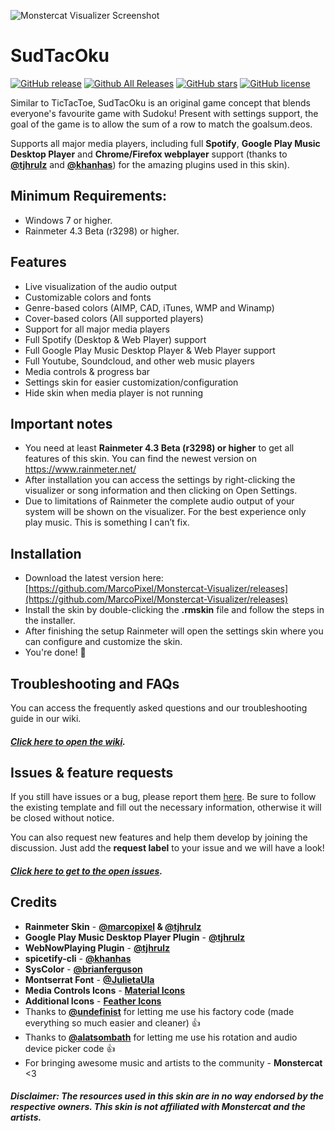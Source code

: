
![Monstercat Visualizer Screenshot](https://i.imgur.com/cu1R235.png "Monstercat Visualizer Screenshot")


# SudTacOku
[![GitHub release](https://img.shields.io/github/release/MarcoPixel/Monstercat-Visualizer.svg?colorB=97CA00?label=version)](https://github.com/MarcoPixel/Monstercat-Visualizer/releases/latest) [![Github All Releases](https://img.shields.io/github/downloads/MarcoPixel/Monstercat-Visualizer/total.svg?colorB=97CA00)](https://github.com/MarcoPixel/Monstercat-Visualizer/releases) [![GitHub stars](https://img.shields.io/github/stars/MarcoPixel/Monstercat-Visualizer.svg?colorB=007EC6)](https://github.com/MarcoPixel/Monstercat-Visualizer/stargazers)  [![GitHub license](https://img.shields.io/badge/license-MIT-blue.svg)](https://raw.githubusercontent.com/MarcoPixel/Monstercat-Visualizer/master/LICENSE)

Similar to TicTacToe, SudTacOku is an original game concept that blends everyone's favourite game with Sudoku! Present with settings support, the goal of the game is to allow the sum of a row to match the goalsum.deos.

Supports all major media players, including full **Spotify**, **Google Play Music Desktop Player** and **Chrome/Firefox webplayer** support (thanks to **[@tjhrulz](https://github.com/tjhrulz)** and **[@khanhas](https://github.com/khanhas)**)  for the amazing plugins used in this skin).

## Minimum Requirements:
 - Windows 7 or higher.
 - Rainmeter 4.3 Beta (r3298) or higher.

## Features

- Live visualization of the audio output
- Customizable colors and fonts
- Genre-based colors (AIMP, CAD, iTunes, WMP and Winamp)
- Cover-based colors (All supported players)
- Support for all major media players
- Full Spotify (Desktop & Web Player) support
- Full Google Play Music Desktop Player & Web Player support
- Full Youtube, Soundcloud, and other web music players
- Media controls & progress bar
- Settings skin for easier customization/configuration
- Hide skin when media player is not running

## Important notes


- You need at least **Rainmeter 4.3 Beta (r3298) or higher** to get all features of this skin. You can find the newest version on https://www.rainmeter.net/
- After installation you can access the settings by right-clicking the visualizer or song information and then clicking on Open Settings.
- Due to limitations of Rainmeter the complete audio output of your system will be shown on the visualizer. For the best experience only play music. This is something I can’t fix.

## Installation

* Download the latest version here: [https://github.com/MarcoPixel/Monstercat-Visualizer/releases](https://github.com/MarcoPixel/Monstercat-Visualizer/releases)
* Install the skin by double-clicking the **.rmskin** file and follow the steps in the installer.
* After finishing the setup Rainmeter will open the settings skin where you can configure and customize the skin.
* You're done! 🎉


## Troubleshooting and FAQs

You can access the frequently asked questions and our troubleshooting guide in our wiki.
##### [Click here to open the wiki](https://github.com/MarcoPixel/Monstercat-Visualizer/wiki).

## Issues & feature requests

If you still have issues or a bug, please report them [here](https://github.com/MarcoPixel/Monstercat-Visualizer/issues). Be sure to follow the existing template and fill out the necessary information, otherwise it will be closed without notice.

You can also request new features and help them develop by joining the discussion. Just add the **request label** to your issue and we will have a look!

##### [Click here to get to the open issues](https://github.com/MarcoPixel/Monstercat-Visualizer/issues).

## Credits

- **Rainmeter Skin** - **[@marcopixel](https://github.com/marcopixel) & [@tjhrulz](https://github.com/tjhrulz)**
- **Google Play Music Desktop Player Plugin** - **[@tjhrulz](https://github.com/tjhrulz/GPMDP-Plugin)**
- **WebNowPlaying Plugin** - **[@tjhrulz](https://github.com/tjhrulz/WebNowPlaying)**
- **spicetify-cli** - **[@khanhas](https://github.com/khanhas/spicetify-cli)**
- **SysColor** - **[@brianferguson](https://github.com/brianferguson/SysColor.dll)**
- **Montserrat Font** - **[@JulietaUla](https://github.com/JulietaUla/Montserrat)**
- **Media Controls Icons** - **[Material Icons](https://material.io/icons/)**
- **Additional Icons** - **[Feather Icons](https://feathericons.com/)**
- Thanks to **[@undefinist](https://github.com/undefinist)** for letting me use his factory code (made everything so much easier and cleaner) :thumbsup:
- Thanks to **[@alatsombath](https://github.com/alatsombath)** for letting me use his rotation and audio device picker code :thumbsup:
- For bringing awesome music and artists to the community - **Monstercat** <3

##### Disclaimer: The resources used in this skin are in no way endorsed by the respective owners. This skin is not affiliated with Monstercat and the artists.
